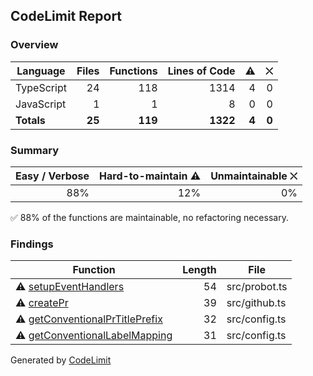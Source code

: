 ## CodeLimit Report

### Overview
| **Language** | **Files** | **Functions** | **Lines of Code** | **⚠** | **⛌** |
| --- | ---: | ---: | ---: | ---: | ---: |
| TypeScript | 24 | 118 | 1314 | 4 | 0 |
| JavaScript | 1 | 1 | 8 | 0 | 0 |
| **Totals** | **25** | **119** | **1322** | **4** | **0** |

### Summary
| **Easy / Verbose** | **Hard-to-maintain ⚠** | **Unmaintainable ⛌** |
| ---: | ---: | ---: |
| 88% | 12% | 0% |

✅ 88% of the functions are maintainable, no refactoring necessary.

### Findings
| **Function** | **Length** | **File** |
| --- | ---: | --- |
| ⚠ [setupEventHandlers](https://github.com/robvanderleek/create-issue-branch/blob/issue-1094-Upgrade_to_Probot_14/src/probot.ts#L33-L86) | 54 | src/probot.ts |
| ⚠ [createPr](https://github.com/robvanderleek/create-issue-branch/blob/issue-1094-Upgrade_to_Probot_14/src/github.ts#L262-L300) | 39 | src/github.ts |
| ⚠ [getConventionalPrTitlePrefix](https://github.com/robvanderleek/create-issue-branch/blob/issue-1094-Upgrade_to_Probot_14/src/config.ts#L135-L166) | 32 | src/config.ts |
| ⚠ [getConventionalLabelMapping](https://github.com/robvanderleek/create-issue-branch/blob/issue-1094-Upgrade_to_Probot_14/src/config.ts#L172-L202) | 31 | src/config.ts |

Generated by [CodeLimit](https://getcodelimit.github.io)
